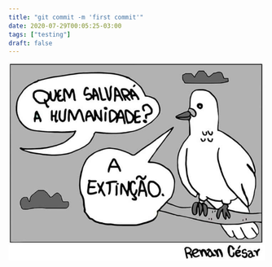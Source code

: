 ```yaml
---
title: "git commit -m 'first commit'"
date: 2020-07-29T00:05:25-03:00
tags: ["testing"]
draft: false
---
```


![Example image](/img/extincao.png)
